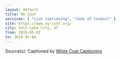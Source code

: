 ```yaml
---
layout: default
title: NG Conf
services: [ "Live Captioning", "Code of Conduct" ]
site: https://www.ng-conf.org/
city: Salt Lake City, UT
from: 2019-05-02
to: 2019-05-04
---
```


Source(s): Captioned by [White Coat Captioning](http://www.whitecoatcaptioning.com/)